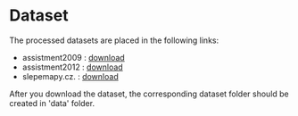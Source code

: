 # Dataset
The processed datasets are placed in the following links:
* assistment2009 : [download](https://drive.google.com/drive/folders/1P98MAs_z4KiApHWri0WkNzDgIBUcMICb?usp=sharing)
* assistment2012 : [download](https://drive.google.com/drive/folders/11ukPGHez7isl6tY9Dim7Lw1PCaZUVGZd?usp=sharing)
* slepemapy.cz. : [download](https://drive.google.com/drive/folders/1oo-yuGGZo7lvNbZ_hfLW0Va68Kie7811?usp=sharing)

After you download the dataset, the corresponding dataset folder should be created in 'data' folder.
